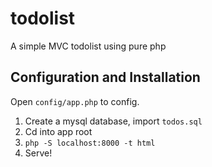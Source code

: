 # todolist
A simple MVC todolist using pure php

## Configuration and Installation

Open `config/app.php` to config.

1. Create a mysql database, import `todos.sql`
2. Cd into app root
3. `php -S localhost:8000 -t html`
4. Serve!
